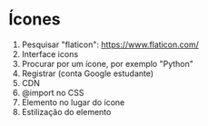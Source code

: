 # Ícones 

1. Pesquisar "flaticon": <https://www.flaticon.com/>
2. Interface icons
3. Procurar por um ícone, por exemplo "Python"
4. Registrar (conta Google estudante)
5. CDN
6. @import no CSS
7. Elemento no lugar do ícone
8. Estilização do elemento